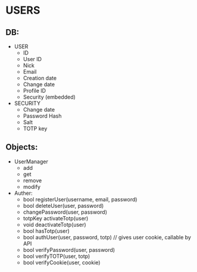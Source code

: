 # USERS
## DB:
- USER
	+ ID
	+ User ID
	+ Nick
	+ Email
	+ Creation date
	+ Change date
	+ Profile ID
	+ Security (embedded)
- SECURITY
	+ Change date
	+ Password Hash
	+ Salt
	+ TOTP key
## Objects:
- UserManager
	+ add
	+ get
	+ remove
	+ modify
- Auther:
	+ bool registerUser(username, email, password)
	+ bool deleteUser(user, password)
	+ changePassword(user, password)
	+ totpKey activateTotp(user)
	+ void deactivateTotp(user)
	+ bool hasTotp(user)
	+ bool authUser(user, password, totp) // gives user cookie, callable by API
	+ bool verifyPassword(user, password)
	+ bool verifyTOTP(user, totp)
	+ bool verifyCookie(user, cookie)

